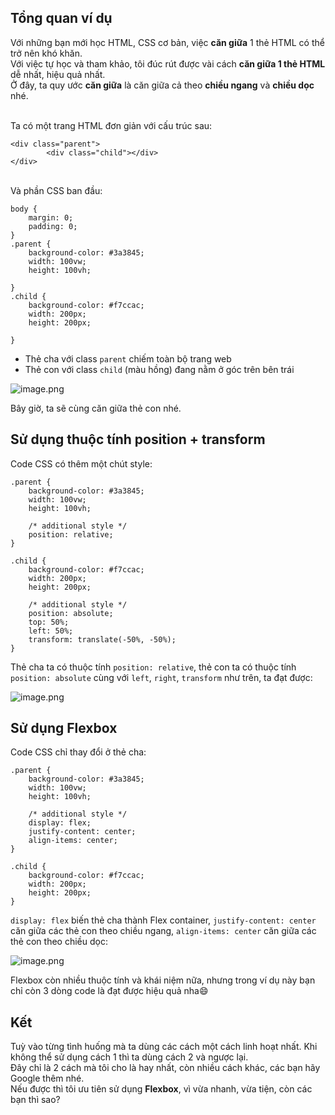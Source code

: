 ## Tổng quan ví dụ
Với những bạn mới học HTML, CSS cơ bản, việc **căn giữa** 1 thẻ HTML có thể trở nên khó khăn.<br>
Với việc tự học và tham khảo, tôi đúc rút được vài cách **căn giữa 1 thẻ HTML** dễ nhất, hiệu quả nhất.<br>
Ở đây, ta quy ước **căn giữa** là căn giữa cả theo **chiều ngang** và **chiều dọc** nhé.


<br>Ta có một trang HTML đơn giản với cấu trúc sau:
<br>
```
<div class="parent">
        <div class="child"></div>
</div>
```

<br>Và phần CSS ban đầu:
```
body {
	margin: 0;
	padding: 0;
}
.parent {
	background-color: #3a3845;
	width: 100vw;
	height: 100vh;

}
.child {
    background-color: #f7ccac;
	width: 200px;
	height: 200px;
    
}
```

* Thẻ cha với class `parent` chiếm toàn bộ trang web
* Thẻ con với class `child` (màu hồng) đang nằm ở góc trên bên trái

![image.png](https://images.viblo.asia/03d29c0c-3d04-46ed-ab37-13ce681d7f3f.png)

Bây giờ, ta sẽ cùng căn giữa thẻ con nhé.
## Sử dụng thuộc tính position + transform
Code CSS có thêm một chút style:
```
.parent {
	background-color: #3a3845;
	width: 100vw;
	height: 100vh;

    /* additional style */
    position: relative;
}

.child {
	background-color: #f7ccac;
	width: 200px;
	height: 200px;

    /* additional style */
    position: absolute;
    top: 50%;
    left: 50%;
    transform: translate(-50%, -50%);
}
```

Thẻ cha ta có thuộc tính `position: relative`, thẻ con ta có thuộc tính `position: absolute` cùng với `left`, `right`, `transform` như trên, ta đạt được:

![image.png](https://images.viblo.asia/478ec4fe-9353-4c83-8d18-028b90272b83.png)

## Sử dụng Flexbox
Code CSS chỉ thay đổi ở thẻ cha:
```
.parent {
	background-color: #3a3845;
	width: 100vw;
	height: 100vh;

    /* additional style */
    display: flex;
    justify-content: center;
    align-items: center;
}

.child {
	background-color: #f7ccac;
	width: 200px;
	height: 200px;
}
```

`display: flex` biến thẻ cha thành Flex container, `justify-content: center` căn giữa các thẻ con theo chiều ngang, `align-items: center` căn giữa các thẻ con theo chiều dọc:

![image.png](https://images.viblo.asia/23599fe9-0afe-451c-9843-608b6fe47043.png)

Flexbox còn nhiều thuộc tính và khái niệm nữa, nhưng trong ví dụ này bạn chỉ còn 3 dòng code là đạt được hiệu quả nha😄

## Kết
Tuỳ vào từng tình huống mà ta dùng các cách một cách linh hoạt nhất. Khi không thể sử dụng cách 1 thì ta dùng cách 2 và ngược lại.<br>
Đây chỉ là 2 cách mà tôi cho là hay nhất, còn nhiều cách khác, các bạn hãy Google thêm nhé.<br>
Nếu được thì tôi ưu tiên sử dụng **Flexbox**, vì vừa nhanh, vừa tiện, còn các bạn thì sao?
